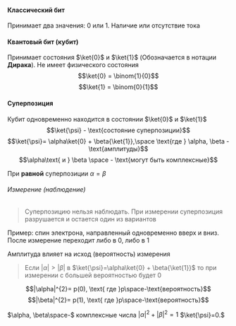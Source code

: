#### Классический бит
Принимает два значения: 0 или 1. Наличие или отсутствие тока

#### Квантовый бит (кубит)
Принимает состояния $\ket{0}$ и $\ket{1}$ (Обозначается в нотации **Дирака**). Не имеет физического состояния 
$$\ket{0} = \binom{1}{0}$$
$$\ket{1} = \binom{0}{1}$$

#### Суперпозиция
Кубит одновременно находится в состоянии $\ket{0}$ и $\ket{1}$
$$\ket{\psi} - \text{состояние суперпозиции}$$
$$\ket{\psi}= \alpha\ket{0} + \beta{\ket{1}},\space \text{где } \alpha, \beta -\text{амплитуды}$$
$$\alpha\text{ и } \beta \space - \text{могут быть комплексные}$$

При **равной** суперпозиции $\alpha = \beta$

###### Измерение (наблюдение)
> Суперпозицию нельзя наблюдать. При измерении суперпозиция разрушается и остается один из вариантов

Пример: спин электрона, направленный одновременно вверх и вниз. После измерение переходит либо в 0, либо в 1

Амплитуда влияет на исход (вероятность) измерения
> Если $|\alpha| > |\beta|$ в $\ket{\psi}=\alpha\ket{0} + \beta{\ket{1}}$ то при измерении с большей вероятностью будет 0

$$|\alpha|^{2}= p(0), \text{ где }p\space-\text{вероятность}$$
$$|\beta|^{2}= p(1), \text{ где }p\space-\text{вероятность}$$

$\alpha, \beta\space-$ комплексные числа 
$|\alpha|^{2}+|\beta|^{2}=1$
$\ket{\psi}=0.$